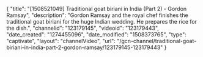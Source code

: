 {
    "title": "[1508521049] Traditional goat biriani in India (Part 2) - Gordon Ramsay",
    "description": "Gordon Ramsay and the royal chef finishes the traditional goat biriani for the huge Indian wedding. He prepares the rice for the dish.",
    "channelid": "123179145",
    "videoid": "123179443",
    "date_created": "1274455096",
    "date_modified": "1508373765",
    "type": "captivate",
    "layout": "channelVideo",
    "url": "\/gcn-channel\/traditional-goat-biriani-in-india-part-2-gordon-ramsay\/123179145-123179443"
}